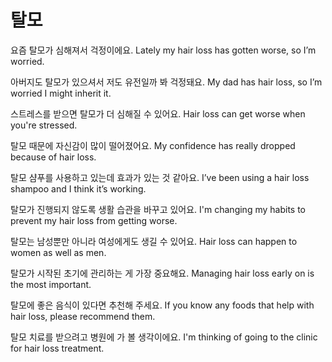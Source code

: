 # 탈모

요즘 탈모가 심해져서 걱정이에요.
Lately my hair loss has gotten worse, so I’m worried.

아버지도 탈모가 있으셔서 저도 유전일까 봐 걱정돼요.
My dad has hair loss, so I’m worried I might inherit it.

스트레스를 받으면 탈모가 더 심해질 수 있어요.
Hair loss can get worse when you're stressed.

탈모 때문에 자신감이 많이 떨어졌어요.
My confidence has really dropped because of hair loss.

탈모 샴푸를 사용하고 있는데 효과가 있는 것 같아요.
I’ve been using a hair loss shampoo and I think it’s working.

탈모가 진행되지 않도록 생활 습관을 바꾸고 있어요.
I'm changing my habits to prevent my hair loss from getting worse.

탈모는 남성뿐만 아니라 여성에게도 생길 수 있어요.
Hair loss can happen to women as well as men.

탈모가 시작된 초기에 관리하는 게 가장 중요해요.
Managing hair loss early on is the most important.

탈모에 좋은 음식이 있다면 추천해 주세요.
If you know any foods that help with hair loss, please recommend them.

탈모 치료를 받으려고 병원에 가 볼 생각이에요.
I'm thinking of going to the clinic for hair loss treatment.
